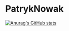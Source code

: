 # PatrykNowak

[![Anurag's GitHub stats](https://github-readme-stats.vercel.app/api?username=pat-on)](https://github.com/anuraghazra/github-readme-stats)
